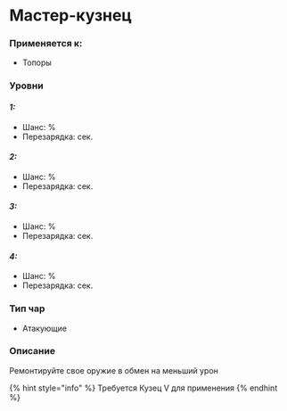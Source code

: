# Мастер-кузнец

### Применяется к:

* Топоры

### Уровни

#### _1:_&#x20;

* Шанс: %
* Перезарядка:  сек.

#### _2:_

* Шанс: %
* Перезарядка:  сек.&#x20;

#### _3:_&#x20;

* Шанс: %
* Перезарядка:  сек.

#### _4:_

* Шанс: %
* Перезарядка:  сек.&#x20;

### Тип чар

* Атакующие

### Описание&#x20;

Ремонтируйте свое оружие в обмен на меньший урон

{% hint style="info" %}
Требуется Кузец V для применения
{% endhint %}
